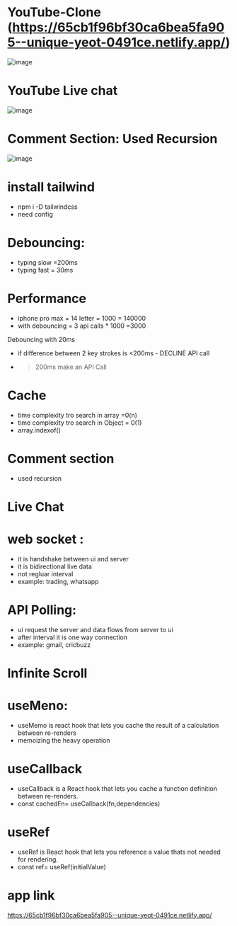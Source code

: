 # YouTube-Clone (https://65cb1f96bf30ca6bea5fa905--unique-yeot-0491ce.netlify.app/)

![image](https://github.com/ruchita00/YouTube-Clone/assets/56263059/e35a647d-422e-49b8-a97c-daec571848a0)

# YouTube Live chat
![image](https://github.com/ruchita00/YouTube-Clone/assets/56263059/2cd9256d-2307-4cc7-8d7f-7756405e4741)

# Comment Section: Used Recursion
![image](https://github.com/ruchita00/YouTube-Clone/assets/56263059/77ac5fb1-6c4b-4e63-9d32-3a630f21031c)



# install tailwind
- npm i -D tailwindcss
- need config 

# Debouncing:
- typing slow =200ms
- typing fast = 30ms

# Performance
- iphone pro max = 14 letter = 1000 = 140000
- with debouncing = 3 api calls * 1000 =3000

Debouncing with 20ms
- if difference between 2 key strokes is <200ms - DECLINE API call
- >200ms make an API Call

#  Cache
- time complexity tro search in array =0(n)
- time complexity tro search in Object = 0(1)
- array.indexof()

# Comment section 
- used recursion

# Live Chat

# web socket : 
- it is handshake between ui and server
- it is bidirectional live data
- not regluar interval
- example: trading, whatsapp

# API Polling: 
- ui request the server and data flows from server to ui
- after interval it is one way connection
- example: gmail, cricbuzz

# Infinite Scroll

# useMeno:
- useMemo is react hook that lets you cache the result of a calculation between re-renders
- memoizing the heavy operation

# useCallback 
- useCallback is a React hook that lets you cache a function definition between re-renders.
- const cachedFn= useCallback(fn,dependencies)

# useRef
- useRef is React hook that lets you reference a value thats not needed for rendering.
- const ref= useRef(initialValue)

# app link
https://65cb1f96bf30ca6bea5fa905--unique-yeot-0491ce.netlify.app/
